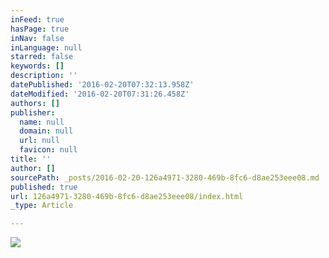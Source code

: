 ```yaml
---
inFeed: true
hasPage: true
inNav: false
inLanguage: null
starred: false
keywords: []
description: ''
datePublished: '2016-02-20T07:32:13.958Z'
dateModified: '2016-02-20T07:31:26.458Z'
authors: []
publisher:
  name: null
  domain: null
  url: null
  favicon: null
title: ''
author: []
sourcePath: _posts/2016-02-20-126a4971-3280-469b-8fc6-d8ae253eee08.md
published: true
url: 126a4971-3280-469b-8fc6-d8ae253eee08/index.html
_type: Article

---
```

![](https://the-grid-user-content.s3-us-west-2.amazonaws.com/f49aff8c-853a-4597-b3e3-9658c0f92162.JPG)